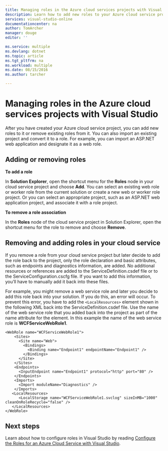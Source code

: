 ```yaml
---
title: Managing roles in the Azure cloud services projects with Visual Studio | Microsoft Azure
description: Learn how to add new roles to your Azure cloud service project or remove existing roles from it by using Visual Studio.
services: visual-studio-online
documentationcenter: na
author: TomArcher
manager: douge
editor: ''

ms.service: multiple
ms.devlang: dotnet
ms.topic: article
ms.tgt_pltfrm: na
ms.workload: multiple
ms.date: 08/15/2016
ms.author: tarcher

---
```

# Managing roles in the Azure cloud services projects with Visual Studio
After you have created your Azure cloud service project, you can add new roles to it or remove existing roles from it. You can also import an existing project and convert it to a role. For example, you can import an ASP.NET web application and designate it as a web role.

## Adding or removing roles
**To add a role**

In **Solution Explorer**, open the shortcut menu for the **Roles** node in your cloud service project and choose **Add**. You can select an existing web role or worker role from the current solution or create a new web or worker role project. Or you can select an appropriate project, such as an ASP.NET web application project, and associate it with a role project.

**To remove a role association**

In the **Roles** node of the cloud service project in Solution Explorer, open the shortcut menu for the role to remove and choose **Remove**.

## Removing and adding roles in your cloud service
If you remove a role from your cloud service project but later decide to add the role back to the project, only the role declaration and basic attributes, such as endpoints and diagnostics information, are added. No additional resources or references are added to the ServiceDefinition.csdef file or to the ServiceConfiguration.cscfg file. If you want to add this information, you’ll have to manually add it back into these files.

For example, you might remove a web service role and later you decide to add this role back into your solution. If you do this, an error will occur. To prevent this error, you have to add the `<LocalResources>` element shown in the following XML back into the ServiceDefinition.csdef file. Use the name of the web service role that you added back into the project as part of the name attribute for the **<LocalStorage>** element. In this example the name of the web service role is **WCFServiceWebRole1**.

    <WebRole name="WCFServiceWebRole1">
        <Sites>
          <Site name="Web">
            <Bindings>
              <Binding name="Endpoint1" endpointName="Endpoint1" />
            </Bindings>
          </Site>
        </Sites>
        <Endpoints>
          <InputEndpoint name="Endpoint1" protocol="http" port="80" />
        </Endpoints>
        <Imports>
          <Import moduleName="Diagnostics" />
        </Imports>
       <LocalResources>
          <LocalStorage name="WCFServiceWebRole1.svclog" sizeInMB="1000" cleanOnRoleRecycle="false" />
       </LocalResources>
    </WebRole>

## Next steps
Learn about how to configure roles in Visual Studio by reading [Configure the Roles for an Azure Cloud Service with Visual Studio](vs-azure-tools-configure-roles-for-cloud-service.md).

